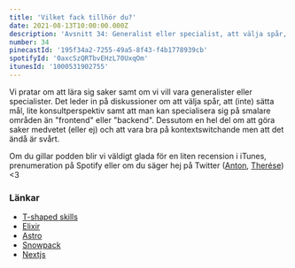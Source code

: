```yaml
---
title: 'Vilket fack tillhör du?'
date: 2021-08-13T10:00:00.000Z
description: 'Avsnitt 34: Generalist eller specialist, att välja spår, att lära sig saker och mycket mer.'
number: 34
pinecastId: '195f34a2-7255-49a5-8f43-f4b1778939cb'
spotifyId: '0axcSzQRTbvEHzL70UxqOm'
itunesId: '1000531902755'
---
```


Vi pratar om att lära sig saker samt om vi vill vara generalister eller specialister. Det leder in på diskussioner om att välja spår, att (inte) sätta mål, lite konsultperspektiv samt att man kan specialisera sig på smalare områden än "frontend" eller "backend". Dessutom en hel del om att göra saker medvetet (eller ej) och att vara bra på kontextswitchande men att det ändå är svårt.

Om du gillar podden blir vi väldigt glada för en liten recension i iTunes, prenumeration på Spotify eller om du säger hej på Twitter ([Anton](https://twitter.com/Awnton), [Therése](https://twitter.com/tkomstadius)) <3

### Länkar

- [T-shaped skills](https://en.wikipedia.org/wiki/T-shaped_skills)
- [Elixir](https://elixir-lang.org)
- [Astro](https://astro.build)
- [Snowpack](https://www.snowpack.dev)
- [Nextjs](https://nextjs.org)
